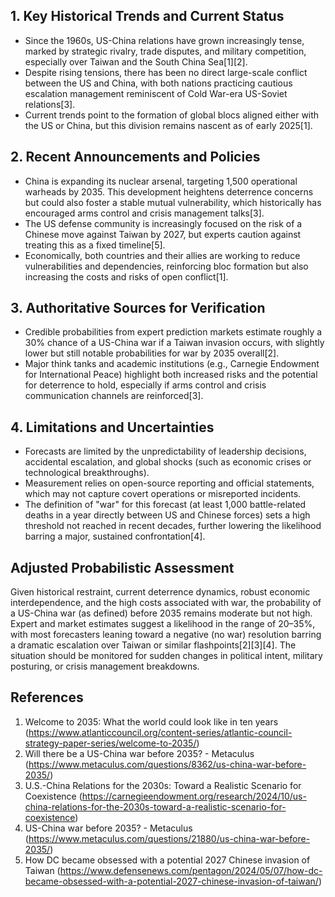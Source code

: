 ## 1. Key Historical Trends and Current Status

- Since the 1960s, US-China relations have grown increasingly tense, marked by strategic rivalry, trade disputes, and military competition, especially over Taiwan and the South China Sea[1][2].
- Despite rising tensions, there has been no direct large-scale conflict between the US and China, with both nations practicing cautious escalation management reminiscent of Cold War-era US-Soviet relations[3].
- Current trends point to the formation of global blocs aligned either with the US or China, but this division remains nascent as of early 2025[1].

## 2. Recent Announcements and Policies

- China is expanding its nuclear arsenal, targeting 1,500 operational warheads by 2035. This development heightens deterrence concerns but could also foster a stable mutual vulnerability, which historically has encouraged arms control and crisis management talks[3].
- The US defense community is increasingly focused on the risk of a Chinese move against Taiwan by 2027, but experts caution against treating this as a fixed timeline[5].
- Economically, both countries and their allies are working to reduce vulnerabilities and dependencies, reinforcing bloc formation but also increasing the costs and risks of open conflict[1].

## 3. Authoritative Sources for Verification

- Credible probabilities from expert prediction markets estimate roughly a 30% chance of a US-China war if a Taiwan invasion occurs, with slightly lower but still notable probabilities for war by 2035 overall[2].
- Major think tanks and academic institutions (e.g., Carnegie Endowment for International Peace) highlight both increased risks and the potential for deterrence to hold, especially if arms control and crisis communication channels are reinforced[3].

## 4. Limitations and Uncertainties

- Forecasts are limited by the unpredictability of leadership decisions, accidental escalation, and global shocks (such as economic crises or technological breakthroughs).
- Measurement relies on open-source reporting and official statements, which may not capture covert operations or misreported incidents.
- The definition of "war" for this forecast (at least 1,000 battle-related deaths in a year directly between US and Chinese forces) sets a high threshold not reached in recent decades, further lowering the likelihood barring a major, sustained confrontation[4].

## Adjusted Probabilistic Assessment

Given historical restraint, current deterrence dynamics, robust economic interdependence, and the high costs associated with war, the probability of a US-China war (as defined) before 2035 remains moderate but not high. Expert and market estimates suggest a likelihood in the range of 20–35%, with most forecasters leaning toward a negative (no war) resolution barring a dramatic escalation over Taiwan or similar flashpoints[2][3][4]. The situation should be monitored for sudden changes in political intent, military posturing, or crisis management breakdowns.

## References

1. Welcome to 2035: What the world could look like in ten years (https://www.atlanticcouncil.org/content-series/atlantic-council-strategy-paper-series/welcome-to-2035/)
2. Will there be a US-China war before 2035? - Metaculus (https://www.metaculus.com/questions/8362/us-china-war-before-2035/)
3. U.S.-China Relations for the 2030s: Toward a Realistic Scenario for Coexistence (https://carnegieendowment.org/research/2024/10/us-china-relations-for-the-2030s-toward-a-realistic-scenario-for-coexistence)
4. US-China war before 2035? - Metaculus (https://www.metaculus.com/questions/21880/us-china-war-before-2035/)
5. How DC became obsessed with a potential 2027 Chinese invasion of Taiwan (https://www.defensenews.com/pentagon/2024/05/07/how-dc-became-obsessed-with-a-potential-2027-chinese-invasion-of-taiwan/)
